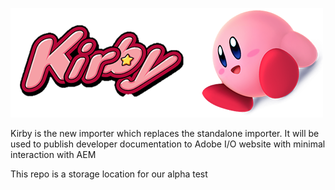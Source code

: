 ![Alternate image text](headerlogo.png)

Kirby is the new importer which replaces the standalone importer. It will be used to publish developer documentation to Adobe I/O website with minimal interaction with AEM

This repo is a storage location for our alpha test